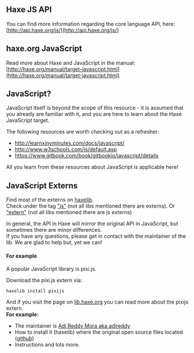 ## Haxe JS API

You can find more information regarding the core language API, here: [http://api.haxe.org/js/](http://api.haxe.org/js/)


## haxe.org JavaScript

Read more about Haxe and JavaScript in the manual:
[http://haxe.org/manual/target-javascript.html](http://haxe.org/manual/target-javascript.html)


## JavaScript?

JavaScript itself is beyond the scope of this resource - it is assumed that you already are familiar with it, and you are here to learn about the Haxe JavaScript target.

The following resources are worth checking out as a refresher:

* <http://learnxinyminutes.com/docs/javascript/>
* <http://www.w3schools.com/js/default.asp>
* <https://www.gitbook.com/book/gitbookio/javascript/details>

All you learn from these resources about JavaScript is applicable here! 

## JavaScript Externs

Find most of the externs on [haxelib](http://lib.haxe.org/).  
Check under the tag ["js"](http://lib.haxe.org/t/js/) (not all libs mentioned there are externs). Or ["extern"](http://lib.haxe.org/t/extern) (not all libs mentioned there are js externs)

In general, the API in Haxe will mirror the original API in JavaScript, but sometimes there are minor differences.  
If you have any questions, please get in contact with the maintainer of the lib. We are glad to help but, yet we can!

#### For example 

A popular JavaScript library is pixi.js.  

Download the pixi.js extern via:
```
haxelib install pixijs
```  

And if you visit the page on [lib.haxe.org](http://lib.haxe.org/p/pixijs/) you can read more about the pixijs extern.   
**For example:**

- The maintainer is [Adi Reddy Mora aka adireddy](http://lib.haxe.org/u/adireddy)
- How to install it (haxelib) where the original open source files located ([github](https://github.com/pixijs/pixi-haxe))
- Instructions and lots more.
